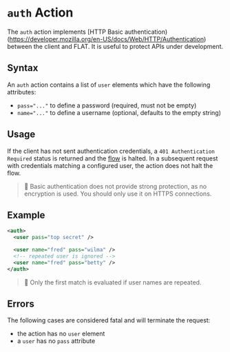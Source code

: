 # `auth` Action

The `auth` action implements [HTTP Basic authentication)(https://developer.mozilla.org/en-US/docs/Web/HTTP/Authentication) between the client and FLAT.
It is useful to protect APIs under development.

## Syntax

An `auth` action contains a list of `user` elements which have the following attributes:

* `pass="..."` to define a password (required, must not be empty)
* `name="..."` to define a username (optional, defaults to the empty string)


## Usage

If the client has not sent authentication credentials, a `401 Authentication Required`
status is returned and the [flow](../flow.md) is halted. In a subsequent request with credentials matching a configured
user, the action does not halt the flow.

> 📎
> Basic authentication does not provide strong protection, as no encryption is used.
> You should only use it on HTTPS connections.


## Example

```xml
<auth>
  <user pass="top secret" />

  <user name="fred" pass="wilma" />
  <!-- repeated user is ignored -->
  <user name="fred" pass="betty" />
</auth>
```

> 📎
> Only the first match is evaluated if user names are repeated.

## Errors

The following cases are considered fatal and will terminate the request:

* the action has no `user` element
* a `user` has no `pass` attribute
